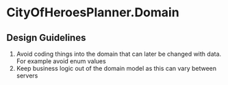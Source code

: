 ﻿# CityOfHeroesPlanner.Domain

## Design Guidelines

1. Avoid coding things into the domain that can later be changed with data. For example avoid enum values
2. Keep business logic out of the domain model as this can vary between servers
